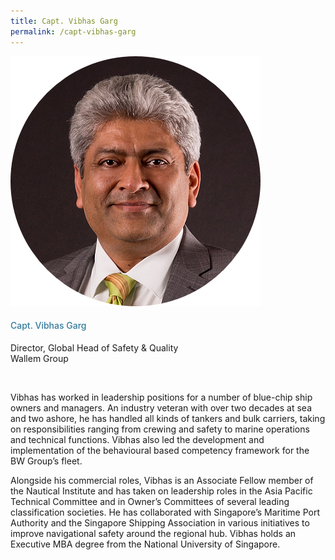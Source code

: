 ```yaml
---
title: Capt. Vibhas Garg
permalink: /capt-vibhas-garg
---
```

<div class="row">
            <div class="col is-3">
              <img src="images/speakers/Vibhas-Garg.png">
            </div>
            <div class="col is-9 speaker-details">
              <h4>Capt. Vibhas Garg</h4>
<p>Director, Global Head of Safety & Quality<br>
Wallem Group</p><br>
<p>Vibhas has worked in leadership positions for a number of blue-chip ship owners and managers. An industry veteran with over two decades at sea and two ashore, he has handled all kinds of tankers and bulk carriers, taking on responsibilities ranging from crewing and safety to marine operations and technical functions. Vibhas also led the development and implementation of the behavioural based competency framework for the BW Group’s fleet. </p>
<p>
Alongside his commercial roles, Vibhas is an Associate Fellow member of the Nautical Institute and has taken on leadership roles in the Asia Pacific Technical Committee and in Owner’s Committees of several leading classification societies. He has collaborated with Singapore’s Maritime Port Authority and the Singapore Shipping Association in various initiatives to improve navigational safety around the regional hub. Vibhas holds an Executive MBA degree from the National University of Singapore.</p>
            </div>
          </div> 
					
<style type="text/css"> 
    .is-left{
      text-align: left;
    }
    h4{
      font-weight: 500; 
      color: #337B9A !important;
    }
     .speaker-details p { text-align: justified; }
  </style>